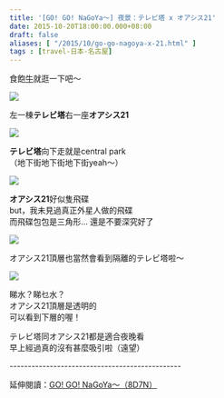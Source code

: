 ```yaml
---
title: '[GO! GO! NaGoYa～] 夜景：テレビ塔 x オアシス21'
date: 2015-10-20T18:00:00.000+08:00
draft: false
aliases: [ "/2015/10/go-go-nagoya-x-21.html" ]
tags : [travel-日本-名古屋]
---
```


食飽[牛](https://hidie.net/nagoya5i/)就逛一下吧～  

![](/images/nagoya5j.jpg)

左一棟**テレビ塔**右一座**オアシス21**  

![](/images/nagoya5j1.jpg)

**テレビ塔**向下走就是central park  
（地下街地下街地下街yeah～）  

![](/images/nagoya5j2.jpg)

**オアシス21**好似隻飛碟  
but，我未見過真正外星人做的飛碟  
而飛碟包包是三角形... 還是不要深究好了  

![](/images/nagoya5j3.jpg)

オアシス21頂層也當然會看到隔離的テレビ塔啦～  

![](/images/nagoya5j4.jpg)

睇水？睇乜水？  
オアシス21頂層是透明的  
可以看到下層的喔！  
  
テレビ塔同オアシス21都是適合夜晚看  
早上經過真的沒有甚麼吸引啦（遠望）  
  
\-----------------------------------------------  
  
延伸閱讀：[GO! GO! NaGoYa～（8D7N）](https://hidie.net/nagoya8d7n/)
